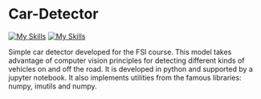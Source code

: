 # Car-Detector

[![My Skills](https://skillicons.dev/icons?i=python&perline=3)](https://www.python.org/)
[![My Skills](https://skillicons.dev/icons?i=opencv&perline=3)](https://skillicons.dev)

Simple car detector developed for the FSI course. This model takes advantage of computer vision principles for detecting different kinds of vehicles on and off the road. It is developed in python and supported by a jupyter notebook. It also implements utilities from the famous libraries: numpy, imutils and numpy. 
